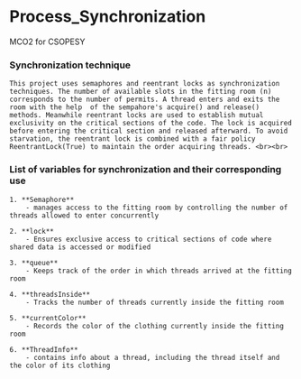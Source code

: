# Process_Synchronization
MCO2 for CSOPESY

### Synchronization  technique<br>
    This project uses semaphores and reentrant locks as synchronization techniques. The number of available slots in the fitting room (n) corresponds to the number of permits. A thread enters and exits the room with the help  of the sempahore's acquire() and release() methods. Meanwhile reentrant locks are used to establish mutual exclusivity on the critical sections of the code. The lock is acquired before entering the critical section and released afterward. To avoid starvation, the reentrant lock is combined with a fair policy ReentrantLock(True) to maintain the order acquiring threads. <br><br>

### List of variables for synchronization and their corresponding use <br>
    1. **Semaphore**
        - manages access to the fitting room by controlling the number of threads allowed to enter concurrently

    2. **lock**
        - Ensures exclusive access to critical sections of code where shared data is accessed or modified

    3. **queue**
        - Keeps track of the order in which threads arrived at the fitting room

    4. **threadsInside**
        - Tracks the number of threads currently inside the fitting room

    5. **currentColor**
        - Records the color of the clothing currently inside the fitting room

    6. **ThreadInfo**
        - contains info about a thread, including the thread itself and the color of its clothing



   